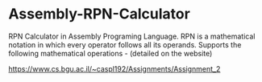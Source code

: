# Assembly-RPN-Calculator
RPN Calculator in Assembly Programing Language. RPN is a mathematical notation in which every operator follows all its operands.  Supports the following mathematical operations - (detailed on the website)


https://www.cs.bgu.ac.il/~caspl192/Assignments/Assignment_2
